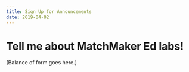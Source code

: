 ```yaml
---
title: Sign Up for Announcements
date: 2019-04-02
---
```

# Tell me about MatchMaker Ed labs!

(Balance of form goes here.)